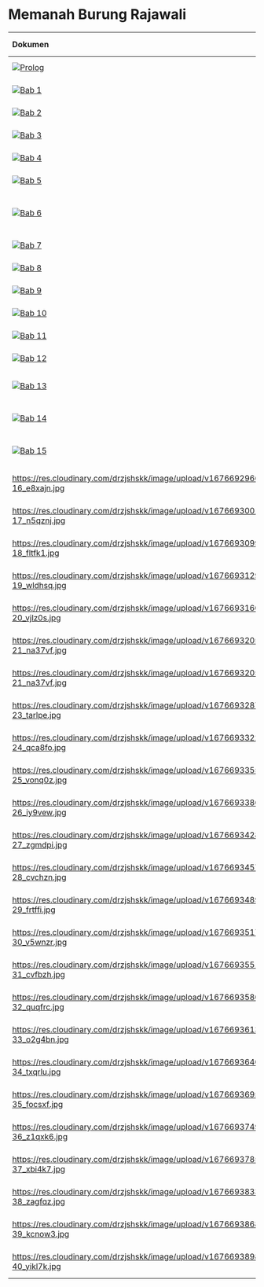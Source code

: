 # Memanah Burung Rajawali

| Dokumen |   Status / Keterangan    |
|  :---   |   :---:                  | 
| [![Prolog](https://res.cloudinary.com/drzjshskk/image/upload/c_scale,w_64/v1676716319/sdyxz/originals/loch-00_x3cshn.jpg)](intro.md) | Prolog, lengkap |
| [![Bab 1](https://res.cloudinary.com/drzjshskk/image/upload/c_scale,w_64/v1676662508/sdyxz/originals/ch01_qqa6or.jpg)](bab1.md) | Bab 1, lengkap |
| [![Bab 2](https://res.cloudinary.com/drzjshskk/image/upload/c_scale,w_64/v1676666031/sdyxz/originals/ch02_hrww24.jpg)](bab2.md) | Bab 2, lengkap |
| [![Bab 3](https://res.cloudinary.com/drzjshskk/image/upload/c_scale,w_64/v1676668128/sdyxz/originals/loch-03_pk9ptl.jpg)](bab3.md) | Bab 3 - lengkap |
| [![Bab 4](https://res.cloudinary.com/drzjshskk/image/upload/c_scale,w_64/v1676692605/sdyxz/originals/loch-04_xgfiqj.jpg)](bab4.md) | Bab 4 - lengkap |
| [![Bab 5](https://res.cloudinary.com/drzjshskk/image/upload/c_scale,w_64/v1676692567/sdyxz/originals/loch-05_exhrii.jpg)](bab5.md) | Bab 5 - lengkap |
| [![Bab 6](https://res.cloudinary.com/drzjshskk/image/upload/c_scale,w_64/v1676692655/sdyxz/originals/loch-06_hqtnmd.jpg)](bab6.md) | Bab 6 - masih _mentah_, harus diedit |
| [![Bab 7](https://res.cloudinary.com/drzjshskk/image/upload/c_scale,w_64/v1676662508/sdyxz/originals/ch07_ijj1tf.jpg)](bab7.md) | Bab 7 - lengkap |
| [![Bab 8](https://res.cloudinary.com/drzjshskk/image/upload/c_scale,w_64/v1676692724/sdyxz/originals/loch-08_yhusym.jpg)](bab8.md) | Bab 8 - lengkap |
| [![Bab 9](https://res.cloudinary.com/drzjshskk/image/upload/c_scale,w_64/v1676692753/sdyxz/originals/loch-09_fpvxuk.jpg)](bab9.md) | Bab 9 - lengkap |
| [![Bab 10](https://res.cloudinary.com/drzjshskk/image/upload/c_scale,w_64/v1676692788/sdyxz/originals/loch-10_nsxcbk.jpg)](bab10.md) | Bab 10 - lengkap |
| [![Bab 11](https://res.cloudinary.com/drzjshskk/image/upload/c_scale,w_64/v1676692824/sdyxz/originals/loch-11_pmioc0.jpg)](bab11.md) | Bab 11 - lengkap |
| [![Bab 12](https://res.cloudinary.com/drzjshskk/image/upload/c_scale,w_64/v1676662508/sdyxz/originals/ch12_shdy3n.jpg)](bab12.md) | Bab 12 - belum selesai |
| [![Bab 13](https://res.cloudinary.com/drzjshskk/image/upload/c_scale,w_64/v1676692862/sdyxz/originals/loch-13_q1tnfz.jpg)](bab13.md) | Bab 13 - belum diterjemahkan |
| [![Bab 14](https://res.cloudinary.com/drzjshskk/image/upload/c_scale,w_64/v1676692895/sdyxz/originals/loch-14_fkrvnr.jpg)](bab14.md) | Bab 14 - belum diterjemahkan |
| [![Bab 15](https://res.cloudinary.com/drzjshskk/image/upload/c_scale,w_64/v1676692925/sdyxz/originals/loch-15_bqilvq.jpg)](bab15) | Bab 15 - belum dikerjakan |
| https://res.cloudinary.com/drzjshskk/image/upload/v1676692966/sdyxz/originals/loch-16_e8xajn.jpg | Bab 16 - belum dikerjakan |
| https://res.cloudinary.com/drzjshskk/image/upload/v1676693001/sdyxz/originals/loch-17_n5qznj.jpg | Bab 17 - belum dikerjakan |
| https://res.cloudinary.com/drzjshskk/image/upload/v1676693099/sdyxz/originals/loch-18_fltfk1.jpg | Bab 18 - belum dikerjakan |
| https://res.cloudinary.com/drzjshskk/image/upload/v1676693129/sdyxz/originals/loch-19_wldhsq.jpg | Bab 19 - belum dikerjakan |
| https://res.cloudinary.com/drzjshskk/image/upload/v1676693160/sdyxz/originals/loch-20_vjlz0s.jpg | Bab 20 - belum dikerjakan |
| https://res.cloudinary.com/drzjshskk/image/upload/v1676693205/sdyxz/originals/loch-21_na37vf.jpg | Bab 21 - belum dikerjakan |
| https://res.cloudinary.com/drzjshskk/image/upload/v1676693205/sdyxz/originals/loch-21_na37vf.jpg | Bab 22 - belum dikerjakan |
| https://res.cloudinary.com/drzjshskk/image/upload/v1676693287/sdyxz/originals/loch-23_tarlpe.jpg | Bab 23 - belum dikerjakan |
| https://res.cloudinary.com/drzjshskk/image/upload/v1676693322/sdyxz/originals/loch-24_qca8fo.jpg | Bab 24 - belum dikerjakan |
| https://res.cloudinary.com/drzjshskk/image/upload/v1676693355/sdyxz/originals/loch-25_vonq0z.jpg | Bab 25 - belum dikerjakan |
| https://res.cloudinary.com/drzjshskk/image/upload/v1676693386/sdyxz/originals/loch-26_iy9vew.jpg | Bab 26 - belum dikerjakan |
| https://res.cloudinary.com/drzjshskk/image/upload/v1676693428/sdyxz/originals/loch-27_zgmdpi.jpg | Bab 27 - belum dikerjakan |
| https://res.cloudinary.com/drzjshskk/image/upload/v1676693457/sdyxz/originals/loch-28_cvchzn.jpg | Bab 28 - belum dikerjakan |
| https://res.cloudinary.com/drzjshskk/image/upload/v1676693489/sdyxz/originals/loch-29_frtffi.jpg | Bab 29 - belum dikerjakan |
| https://res.cloudinary.com/drzjshskk/image/upload/v1676693517/sdyxz/originals/loch-30_v5wnzr.jpg | Bab 30 - belum dikerjakan |
| https://res.cloudinary.com/drzjshskk/image/upload/v1676693551/sdyxz/originals/loch-31_cvfbzh.jpg | Bab 31 - belum dikerjakan |
| https://res.cloudinary.com/drzjshskk/image/upload/v1676693580/sdyxz/originals/loch-32_quqfrc.jpg | Bab 32 - belum dikerjakan |
| https://res.cloudinary.com/drzjshskk/image/upload/v1676693613/sdyxz/originals/loch-33_o2g4bn.jpg | Bab 33 - belum dikerjakan |
| https://res.cloudinary.com/drzjshskk/image/upload/v1676693640/sdyxz/originals/loch-34_txqrlu.jpg | Bab 34 - belum dikerjakan |
| https://res.cloudinary.com/drzjshskk/image/upload/v1676693695/sdyxz/originals/loch-35_focsxf.jpg | Bab 35 - belum dikerjakan |
| https://res.cloudinary.com/drzjshskk/image/upload/v1676693749/sdyxz/originals/loch-36_z1qxk6.jpg | Bab 36 - belum dikerjakan |
| https://res.cloudinary.com/drzjshskk/image/upload/v1676693785/sdyxz/originals/loch-37_xbi4k7.jpg | Bab 37 - belum dikerjakan |
| https://res.cloudinary.com/drzjshskk/image/upload/v1676693833/sdyxz/originals/loch-38_zagfqz.jpg | Bab 38 - belum dikerjakan |
| https://res.cloudinary.com/drzjshskk/image/upload/v1676693868/sdyxz/originals/loch-39_kcnow3.jpg | Bab 39 - belum dikerjakan |
| https://res.cloudinary.com/drzjshskk/image/upload/v1676693898/sdyxz/originals/loch-40_yikl7k.jpg | Bab 40 - belum dikerjakan |
